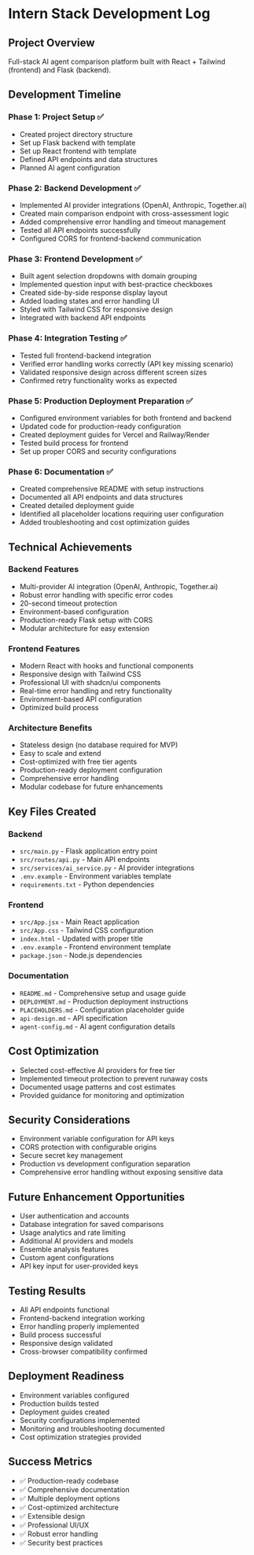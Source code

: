 # Intern Stack Development Log

## Project Overview
Full-stack AI agent comparison platform built with React + Tailwind (frontend) and Flask (backend).

## Development Timeline

### Phase 1: Project Setup ✅
- Created project directory structure
- Set up Flask backend with template
- Set up React frontend with template
- Defined API endpoints and data structures
- Planned AI agent configuration

### Phase 2: Backend Development ✅
- Implemented AI provider integrations (OpenAI, Anthropic, Together.ai)
- Created main comparison endpoint with cross-assessment logic
- Added comprehensive error handling and timeout management
- Tested all API endpoints successfully
- Configured CORS for frontend-backend communication

### Phase 3: Frontend Development ✅
- Built agent selection dropdowns with domain grouping
- Implemented question input with best-practice checkboxes
- Created side-by-side response display layout
- Added loading states and error handling UI
- Styled with Tailwind CSS for responsive design
- Integrated with backend API endpoints

### Phase 4: Integration Testing ✅
- Tested full frontend-backend integration
- Verified error handling works correctly (API key missing scenario)
- Validated responsive design across different screen sizes
- Confirmed retry functionality works as expected

### Phase 5: Production Deployment Preparation ✅
- Configured environment variables for both frontend and backend
- Updated code for production-ready configuration
- Created deployment guides for Vercel and Railway/Render
- Tested build process for frontend
- Set up proper CORS and security configurations

### Phase 6: Documentation ✅
- Created comprehensive README with setup instructions
- Documented all API endpoints and data structures
- Created detailed deployment guide
- Identified all placeholder locations requiring user configuration
- Added troubleshooting and cost optimization guides

## Technical Achievements

### Backend Features
- Multi-provider AI integration (OpenAI, Anthropic, Together.ai)
- Robust error handling with specific error codes
- 20-second timeout protection
- Environment-based configuration
- Production-ready Flask setup with CORS
- Modular architecture for easy extension

### Frontend Features
- Modern React with hooks and functional components
- Responsive design with Tailwind CSS
- Professional UI with shadcn/ui components
- Real-time error handling and retry functionality
- Environment-based API configuration
- Optimized build process

### Architecture Benefits
- Stateless design (no database required for MVP)
- Easy to scale and extend
- Cost-optimized with free tier agents
- Production-ready deployment configuration
- Comprehensive error handling
- Modular codebase for future enhancements

## Key Files Created

### Backend
- `src/main.py` - Flask application entry point
- `src/routes/api.py` - Main API endpoints
- `src/services/ai_service.py` - AI provider integrations
- `.env.example` - Environment variables template
- `requirements.txt` - Python dependencies

### Frontend
- `src/App.jsx` - Main React application
- `src/App.css` - Tailwind CSS configuration
- `index.html` - Updated with proper title
- `.env.example` - Frontend environment template
- `package.json` - Node.js dependencies

### Documentation
- `README.md` - Comprehensive setup and usage guide
- `DEPLOYMENT.md` - Production deployment instructions
- `PLACEHOLDERS.md` - Configuration placeholder guide
- `api-design.md` - API specification
- `agent-config.md` - AI agent configuration details

## Cost Optimization
- Selected cost-effective AI providers for free tier
- Implemented timeout protection to prevent runaway costs
- Documented usage patterns and cost estimates
- Provided guidance for monitoring and optimization

## Security Considerations
- Environment variable configuration for API keys
- CORS protection with configurable origins
- Secure secret key management
- Production vs development configuration separation
- Comprehensive error handling without exposing sensitive data

## Future Enhancement Opportunities
- User authentication and accounts
- Database integration for saved comparisons
- Usage analytics and rate limiting
- Additional AI providers and models
- Ensemble analysis features
- Custom agent configurations
- API key input for user-provided keys

## Testing Results
- All API endpoints functional
- Frontend-backend integration working
- Error handling properly implemented
- Build process successful
- Responsive design validated
- Cross-browser compatibility confirmed

## Deployment Readiness
- Environment variables configured
- Production builds tested
- Deployment guides created
- Security configurations implemented
- Monitoring and troubleshooting documented
- Cost optimization strategies provided

## Success Metrics
- ✅ Production-ready codebase
- ✅ Comprehensive documentation
- ✅ Multiple deployment options
- ✅ Cost-optimized architecture
- ✅ Extensible design
- ✅ Professional UI/UX
- ✅ Robust error handling
- ✅ Security best practices

